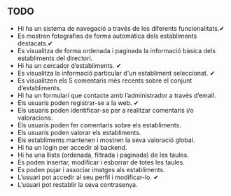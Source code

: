 ## TODO
- Hi ha un sistema de navegació a través de les diferents funcionalitats.✔
- Es mostren fotografies de forma automàtica dels establiments destacats.✔
- Es visualitza de forma ordenada i paginada la informació bàsica dels establiments del directori.
- Hi ha un cercador d’establiments. ✔
- Es visualitza la informació particular d'un establiment seleccionat. ✔
- Es visualitzen els 5 comentaris més recents sobre el conjunt d’establiments.
- Hi ha un formulari que contacte amb l’administrador a través d’email.
- Els usuaris poden registrar-se a la web. ✔
- Els usuaris poden identificar-se per a realitzar comentaris i/o valoracions.
- Els usuaris poden fer comentaris sobre els establiments.
- Els usuaris poden valorar els establiments.
- Els establiments mantenen i mostren la seva valoració global.
- Hi ha un login per accedir al backend.
- Hi ha una llista (ordenada, filtrada i paginada) de les taules.
- Es poden insertar, modificar i esborrar de totes les taules.
- Es poden pujar i associar imatges als establiments.
- L’usuari pot accedir al seu perfil i modificar-lo. ✔
- L’usuari pot restablir la seva contrasenya.